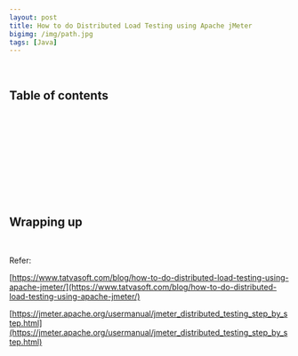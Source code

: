 ```yaml
---
layout: post
title: How to do Distributed Load Testing using Apache jMeter
bigimg: /img/path.jpg
tags: [Java]
---
```




<br>

## Table of contents





<br>

## 






<br>

## 






<br>

## 





<br>

## Wrapping up




<br>

Refer:

[https://www.tatvasoft.com/blog/how-to-do-distributed-load-testing-using-apache-jmeter/](https://www.tatvasoft.com/blog/how-to-do-distributed-load-testing-using-apache-jmeter/)

[https://jmeter.apache.org/usermanual/jmeter_distributed_testing_step_by_step.html](https://jmeter.apache.org/usermanual/jmeter_distributed_testing_step_by_step.html)